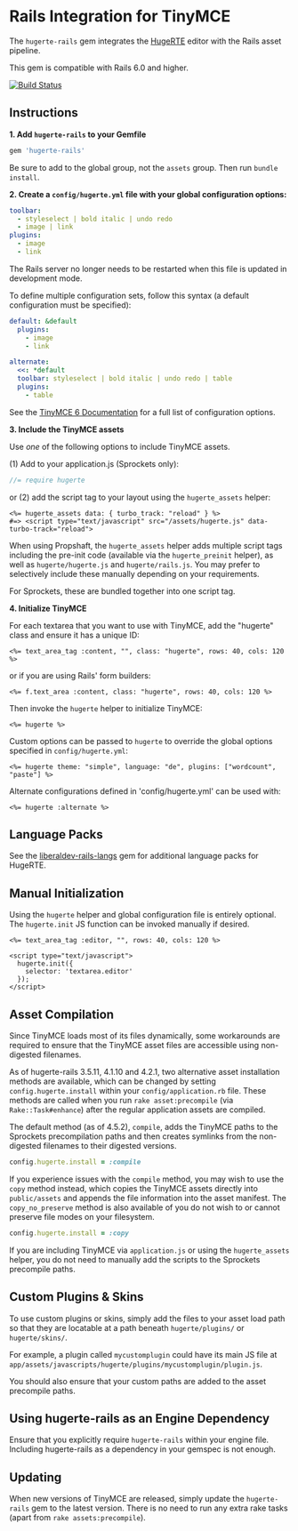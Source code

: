 Rails Integration for TinyMCE
=============================

The `hugerte-rails` gem integrates the [HugeRTE](https://hugerte.org/) editor with the Rails asset pipeline.

This gem is compatible with Rails 6.0 and higher.

[![Build Status](https://img.shields.io/github/actions/workflow/status/liberaldev/hugerte-rails/rspec.yml)](https://github.com/liberaldev/hugerte-rails/actions)


Instructions
------------

**1. Add `hugerte-rails` to your Gemfile**

```ruby
gem 'hugerte-rails'
```

Be sure to add to the global group, not the `assets` group. Then run `bundle install`.


**2. Create a `config/hugerte.yml` file with your global configuration options:**

```yml
toolbar:
  - styleselect | bold italic | undo redo
  - image | link
plugins:
  - image
  - link
```

The Rails server no longer needs to be restarted when this file is updated in development mode.

To define multiple configuration sets, follow this syntax (a default configuration must be specified):

```yml
default: &default
  plugins:
    - image
    - link

alternate:
  <<: *default
  toolbar: styleselect | bold italic | undo redo | table
  plugins:
    - table
```

See the [TinyMCE 6 Documentation](https://www.tiny.cloud/docs/tinymce/6/) for a full list of configuration options.

**3. Include the TinyMCE assets**

Use *one* of the following options to include TinyMCE assets.

(1) Add to your application.js (Sprockets only):

```js
//= require hugerte
```

or (2) add the script tag to your layout using the `hugerte_assets` helper:

```erb
<%= hugerte_assets data: { turbo_track: "reload" } %>
#=> <script type="text/javascript" src="/assets/hugerte.js" data-turbo-track="reload">
```

When using Propshaft, the `hugerte_assets` helper adds multiple script tags including the pre-init code (available via the `hugerte_preinit` helper), as well as `hugerte/hugerte.js` and `hugerte/rails.js`. You may prefer to selectively include these manually depending on your requirements.

For Sprockets, these are bundled together into one script tag.


**4. Initialize TinyMCE**

For each textarea that you want to use with TinyMCE, add the "hugerte" class and ensure it has a unique ID:

```erb
<%= text_area_tag :content, "", class: "hugerte", rows: 40, cols: 120 %>
```

or if you are using Rails' form builders:

```erb
<%= f.text_area :content, class: "hugerte", rows: 40, cols: 120 %>
```

Then invoke the `hugerte` helper to initialize TinyMCE:

```erb
<%= hugerte %>
```

Custom options can be passed to `hugerte` to override the global options specified in `config/hugerte.yml`:

```erb
<%= hugerte theme: "simple", language: "de", plugins: ["wordcount", "paste"] %>
```

Alternate configurations defined in 'config/hugerte.yml' can be used with:

```erb
<%= hugerte :alternate %>
```


Language Packs
--------------

See the [liberaldev-rails-langs](https://github.com/liberaldev/hugerte-rails-langs) gem for additional language packs for HugeRTE.


Manual Initialization
---------------------

Using the `hugerte` helper and global configuration file is entirely optional. The `hugerte.init` JS function can be invoked manually if desired.

```erb
<%= text_area_tag :editor, "", rows: 40, cols: 120 %>

<script type="text/javascript">
  hugerte.init({
    selector: 'textarea.editor'
  });
</script>
```


Asset Compilation
-----------------

Since TinyMCE loads most of its files dynamically, some workarounds are required to ensure that the TinyMCE asset files are accessible using non-digested filenames.

As of hugerte-rails 3.5.11, 4.1.10 and 4.2.1, two alternative asset installation methods are available, which can be changed by setting `config.hugerte.install` within your `config/application.rb` file. These methods are called when you run `rake asset:precompile` (via `Rake::Task#enhance`) after the regular application assets are compiled.

The default method (as of 4.5.2), `compile`, adds the TinyMCE paths to the Sprockets precompilation paths and then creates symlinks from the non-digested filenames to their digested versions.

```ruby
config.hugerte.install = :compile
```

If you experience issues with the `compile` method, you may wish to use the `copy` method instead, which copies the TinyMCE assets directly into `public/assets` and appends the file information into the asset manifest. The `copy_no_preserve` method is also available of you do not wish to or cannot preserve file modes on your filesystem.

```ruby
config.hugerte.install = :copy
```

If you are including TinyMCE via `application.js` or using the `hugerte_assets` helper, you do not need to manually add the scripts to the Sprockets precompile paths.


Custom Plugins & Skins
----------------------

To use custom plugins or skins, simply add the files to your asset load path so that they are locatable at a path beneath `hugerte/plugins/` or `hugerte/skins/`.

For example, a plugin called `mycustomplugin` could have its main JS file at `app/assets/javascripts/hugerte/plugins/mycustomplugin/plugin.js`.

You should also ensure that your custom paths are added to the asset precompile paths.


Using hugerte-rails as an Engine Dependency
-------------------------------------------

Ensure that you explicitly require `hugerte-rails` within your engine file. Including hugerte-rails as a dependency in your gemspec is not enough.


Updating
--------

When new versions of TinyMCE are released, simply update the `hugerte-rails` gem to the latest version. There is no need to run any extra rake tasks (apart from `rake assets:precompile`).
